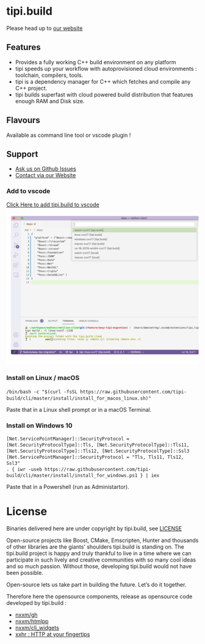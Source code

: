 
# tipi.build
Please head up to [our website](https://tipi.build)

## Features
- Provides a fully working C++ build environment on any platform
- tipi speeds up your workflow with autoprovisioned cloud environments : toolchain, compilers, tools.
- tipi is a dependency manager for C++ which fetches and compile any C++ project.
- tipi builds superfast with cloud powered build distribution that features enough RAM and Disk size.

## Flavours
Available as command line tool or vscode plugin !

## Support
* [Ask us on Github Issues](https://github.com/tipi-build/cli/issues)
* [Contact via our Website](https://tipi.build)

### Add to vscode

[Click Here to add tipi.build to vscode](vscode:extension/tipi.tipi-build)

![add to vscode](./tipi-build-plugin.png)

### Install on Linux / macOS 
`/bin/bash -c "$(curl -fsSL https://raw.githubusercontent.com/tipi-build/cli/master/install/install_for_macos_linux.sh)"`

Paste that in a Linux shell prompt or in a macOS Terminal.

### Install on Windows 10
```
[Net.ServicePointManager]::SecurityProtocol = [Net.SecurityProtocolType]::Tls, [Net.SecurityProtocolType]::Tls11, [Net.SecurityProtocolType]::Tls12, [Net.SecurityProtocolType]::Ssl3
[Net.ServicePointManager]::SecurityProtocol = "Tls, Tls11, Tls12, Ssl3"
. { iwr -useb https://raw.githubusercontent.com/tipi-build/cli/master/install/install_for_windows.ps1 } | iex
```

Paste that in a Powershell (run as Administartor).


# License
Binaries delivered here are under copyright by tipi.build, see [LICENSE](./LICENSE)

Open-source projects like Boost, CMake, Emscripten, Hunter and thousands of other libraries are the giants' shoulders tipi.build is standing on. The tipi.build project is happy and truly thankful to live in a time where we can participate in such lively and creative communities with so many cool ideas and so much passion. Without those, developing tipi.build would not have been possible.

Open-source lets us take part in building the future. Let’s do it together.

Therefore here the opensource components, release as opensource code developed by tipi.build : 
  * [nxxm/gh](https://github.com/nxxm/gh)
  * [nxxm/htmlpp](https://github.com/nxxm/htmlpp)
  * [nxxm/cli\_widgets](https://github.com/nxxm/cli_widgets)
  * [xxhr : HTTP at your fingertips](https://github.com/tipi-build/xxhr)
